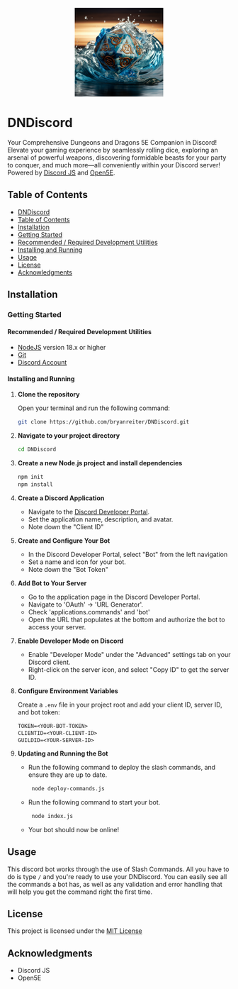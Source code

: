 <p align="center">
  <img src="/assets/dndata_logo.png" alt="DNDiscord Logo" style="width: 200px;"/>
</p>

# DNDiscord

Your Comprehensive Dungeons and Dragons 5E Companion in Discord! Elevate your gaming experience by seamlessly rolling dice, exploring an arsenal of powerful weapons, discovering formidable beasts for your party to conquer, and much more—all conveniently within your Discord server! Powered by [Discord JS](https://discord.js.org/) and [Open5E](https://api.open5e.com/).

## Table of Contents

- [DNDiscord](#dndiscord)
- [Table of Contents](#table-of-contents)
- [Installation](#installation)
- [Getting Started](#getting-started)
- [Recommended / Required Development Utilities](#recommended--required-development-utilities)
- [Installing and Running](#installing-and-running)
- [Usage](#usage)
- [License](#license)
- [Acknowledgments](#acknowledgments)

## Installation

### Getting Started

#### Recommended / Required Development Utilities

- [NodeJS](https://nodejs.org/en/download) version 18.x or higher
- [Git](https://git-scm.com/downloads)
- [Discord Account](https://discord.com/)

#### Installing and Running

1. **Clone the repository**

   Open your terminal and run the following command:

   ```bash
   git clone https://github.com/bryanreiter/DNDiscord.git
   ```

2. **Navigate to your project directory**

   ```bash
   cd DNDiscord
   ```

3. **Create a new Node.js project and install dependencies**

   ```bash
   npm init
   npm install
   ```

4. **Create a Discord Application**

   - Navigate to the [Discord Developer Portal](https://discord.com/developers/applications).
   - Set the application name, description, and avatar.
   - Note down the "Client ID"

5. **Create and Configure Your Bot**

   - In the Discord Developer Portal, select "Bot" from the left navigation
   - Set a name and icon for your bot.
   - Note down the "Bot Token"

6. **Add Bot to Your Server**

   - Go to the application page in the Discord Developer Portal.
   - Navigate to 'OAuth' -> 'URL Generator'.
   - Check 'applications.commands' and 'bot'
   - Open the URL that populates at the bottom and authorize the bot to access your server.

7. **Enable Developer Mode on Discord**

   - Enable "Developer Mode" under the "Advanced" settings tab on your Discord client.
   - Right-click on the server icon, and select "Copy ID" to get the server ID.

8. **Configure Environment Variables**

   Create a `.env` file in your project root and add your client ID, server ID, and bot token:

   ```env
   TOKEN=<YOUR-BOT-TOKEN>
   CLIENTID=<YOUR-CLIENT-ID>
   GUILDID=<YOUR-SERVER-ID>
   ```

9. **Updating and Running the Bot**

   - Run the following command to deploy the slash commands, and ensure they are up to date.

      ```bash
       node deploy-commands.js
      ```

   - Run the following command to start your bot.

      ```bash
       node index.js
      ```

   - Your bot should now be online!

## Usage

This discord bot works through the use of Slash Commands. All you have to do is type `/` and you're ready to use your DNDiscord. You can easily see all the commands a bot has, as well as any validation and error handling that will help you get the command right the first time.

## License

This project is licensed under the [MIT License](https://github.com/bryanreiter/DNDiscord?tab=MIT-1-ov-file)

## Acknowledgments

- Discord JS
- Open5E
